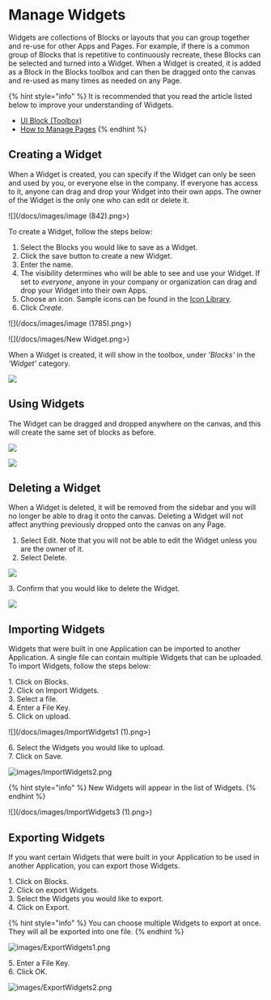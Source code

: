 # Manage Widgets

Widgets are collections of Blocks or layouts that you can group together and re-use for other Apps and Pages. For example, if there is a common group of Blocks that is repetitive to continuously recreate, these Blocks can be selected and turned into a Widget. When a Widget is created, it is added as a Block in the Blocks toolbox and can then be dragged onto the canvas and re-used as many times as needed on any Page.&#x20;

{% hint style="info" %}
It is recommended that you read the article listed below to improve your understanding of Widgets.

* [UI Block (Toolbox)](../../concepts/application/block.md)
* [How to Manage Pages](manage-pages.md)
{% endhint %}

## Creating a Widget

When a Widget is created, you can specify if the Widget can only be seen and used by you, or everyone else in the company. If everyone has access to it, anyone can drag and drop your Widget into their own apps. The owner of the Widget is the only one who can edit or delete it.

![](/docs/images/image (842).png>)

To create a Widget, follow the steps below:

1. Select the Blocks you would like to save as a Widget.
2. Click the save button to create a new Widget.
3. Enter the name.
4. The visibility determines who will be able to see and use your Widget. If set to _everyone_, anyone in your company or organization can drag and drop your Widget into their own Apps.
5. Choose an icon. Sample icons can be found in the [Icon Library](../../resources/icon-library.md).
6. Click _Create_.

![](/docs/images/image (1785).png>)

![](/docs/images/New Widget.png>)

When a Widget is created, it will show in the toolbox, under _'Blocks'_ in the _'Widget'_ category.

![](../images/_4.png)

## Using Widgets

The Widget can be dragged and dropped anywhere on the canvas, and this will create the same set of blocks as before.

![](../images/_5.png)

![](/docs/images/_6.png)

## Deleting a Widget

When a Widget is deleted, it will be removed from the sidebar and you will no longer be able to drag it onto the canvas. Deleting a Widget will not affect anything previously dropped onto the canvas on any Page.

1. Select Edit. Note that you will not be able to edit the Widget unless you are the owner of it.
2. Select Delete.

![](/docs/images/_7.png)

&#x20;   3\. Confirm that you would like to delete the Widget.

![](/docs/images/_8.png)

## Importing Widgets

Widgets that were built in one Application can be imported to another Application. A single file can contain multiple Widgets that can be uploaded. To import Widgets, follow the steps below:

&#x20;   1\. Click on Blocks.\
&#x20;   2\. Click on Import Widgets.\
&#x20;   3\. Select a file.\
&#x20;   4\. Enter a File Key.\
&#x20;   5\. Click on upload.

![](/docs/images/ImportWidgets1 (1).png>)

&#x20;   6\. Select the Widgets you would like to upload.\
&#x20;   7\. Click on Save.

![images/ImportWidgets2.png](../images/ImportWidgets2.png)

{% hint style="info" %}
New Widgets will appear in the list of Widgets.
{% endhint %}

![](/docs/images/ImportWidgets3 (1).png>)

## Exporting Widgets

If you want certain Widgets that were built in your Application to be used in another Application, you can export those Widgets.&#x20;

&#x20;   1\. Click on Blocks.\
&#x20;   2\. Click on export Widgets.\
&#x20;   3\. Select the Widgets you would like to export.\
&#x20;   4\. Click on Export.

{% hint style="info" %}
You can choose multiple Widgets to export at once. They will all be exported into one file.
{% endhint %}

![images/ExportWidgets1.png](../images/ExportWidgets1.png)

&#x20;   5\. Enter a File Key.\
&#x20;   6\. Click OK.

![images/ExportWidgets2.png](../images/ExportWidgets2.png)













